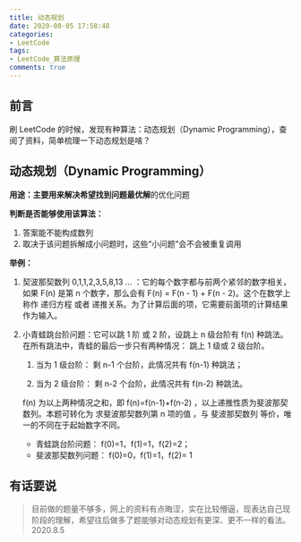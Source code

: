 ```yaml
---
title: 动态规划
date: 2020-08-05 17:58:48
categories:
- LeetCode
tags:
- LeetCode_算法原理
comments: true
---
```


## 前言

刷 LeetCode 的时候，发现有种算法：动态规划（Dynamic Programming），查阅了资料，简单梳理一下动态规划是啥？

<!-- more -->



## 动态规划（Dynamic Programming）

**用途：**主要用来解决希望找到问题**最优解**的优化问题

**判断是否能够使用该算法：**

1. 答案能不能构成数列
2. 取决于该问题拆解成小问题时，这些“小问题”会不会被重复调用

**举例：**

1. 契波那契数列 0,1,1,2,3,5,8,13 … ：它的每个数字都与前两个紧邻的数字相关，如果 F(n) 是第 n 个数字，那么会有 F(n) = F(n - 1) + F(n - 2)。这个在数学上称作 递归方程 或者 递推关系。为了计算后面的项，它需要前面项的计算结果作为输入。

2. 小青蛙跳台阶问题：它可以跳 1 阶 或 2 阶，设跳上 n 级台阶有 f(n) 种跳法。在所有跳法中，青蛙的最后一步只有两种情况： 跳上 1 级或 2 级台阶。

   1. 当为 1 级台阶： 剩 n-1 个台阶，此情况共有 f(n-1) 种跳法；

   2. 当为 2 级台阶： 剩 n-2 个台阶，此情况共有 f(n-2) 种跳法。

   f(n) 为以上两种情况之和，即 f(n)=f(n-1)+f(n-2) ，以上递推性质为斐波那契数列。本题可转化为 求斐波那契数列第 n 项的值 ，与 斐波那契数列 等价，唯一的不同在于起始数字不同。

   - 青蛙跳台阶问题： f(0)=1，f(1)=1，f(2)=2；
   - 斐波那契数列问题： f(0)=0，f(1)=1，f(2)= 1



## 有话要说

> 目前做的题量不够多，网上的资料有点晦涩，实在比较懵逼，现表达自己现阶段的理解，希望往后做多了题能够对动态规划有更深、更不一样的看法。	2020.8.5

